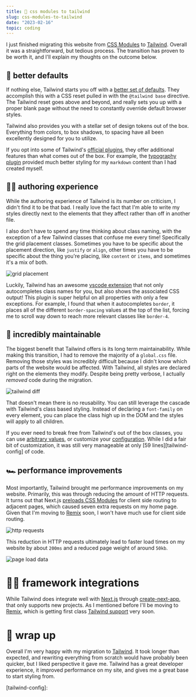 ```yaml
---
title: 💨 css modules to tailwind
slug: css-modules-to-tailwind
date: "2023-02-16"
topic: coding
---
```


I just finished migrating this website from [CSS Modules][css-modules] to [Tailwind][tailwind]. Overall it was a straightforward, but tedious process. The transition has proven to be worth it, and I'll explain my thoughts on the outcome below.

## 🧬 better defaults

If nothing else, Tailwind starts you off with a [better set of defaults][preflight]. They accomplish this with a CSS reset pulled in with the `@tailwind base` directive. The Tailwind reset goes above and beyond, and really sets you up with a proper blank page without the need to constantly override default browser styles.

Tailwind also provides you with a stellar set of design tokens out of the box. Everything from colors, to box shadows, to spacing have all been excellently designed for you to utilize.

If you opt into some of Tailwind's [official plugins][plugins], they offer additional features than what comes out of the box. For example, the [typography plugin][typography-plugin] provided much better styling for my `markdown` content than I had created myself.

## ✍🏼 authoring experience

While the authoring experience of Tailwind is its number on criticism, I didn't find it to be that bad. I really love the fact that I'm able to write my styles directly next to the elements that they affect rather than off in another file.

I also don't have to spend any time thinking about class naming, with the exception of a few Tailwind classes that confuse me every time! Specifically the grid placement classes. Sometimes you have to be specific about the placement direction, like `justify` or `align`, other times you have to be specific about the thing you're placing, like `content` or `items`, and sometimes it's a mix of both.

![grid placement][grid-placement]

Luckily, Tailwind has an awesome [vscode extension][vscode-extension] that not only autocompletes class names for you, but also shows the associated CSS output! This plugin is super helpful on all properties with only a few exceptions. For example, I found that when it autocompletes `border`, it places all of the different `border-spacing` values at the top of the list, forcing me to scroll way down to reach more relevant classes like `border-4`.

## 💯 incredibly maintainable

The biggest benefit that Tailwind offers is its long term maintainability. While making this transition, I had to remove the majority of a `global.css` file. Removing those styles was incredibly difficult because I didn't know which parts of the website would be affected. With Tailwind, all styles are declared right on the elements they modify. Despite being pretty verbose, I actually _removed_ code during the migration.

![tailwind diff][tailwind-diff]

That doesn't mean there is no reusability. You can still leverage the cascade with Tailwind's class based styling. Instead of declaring a `font-family` on every element, you can place the class high up in the DOM and the styles will apply to all children.

If you ever need to break free from Tailwind's out of the box classes, you can use [arbitrary values][arbitrary-values], or customize your [configuration][configuration]. While I did a fair bit of customization, it was still very manageable at only [59 lines][tailwind-config] of code.

## 🏎️ performance improvements

Most importantly, Tailwind brought me performance improvements on my website. Primarily, this was through reducing the amount of HTTP requests. It turns out that Next.js [preloads CSS Modules][github-issue] for client side routing to adjacent pages, which caused seven extra requests on my home page. Given that I'm moving to [Remix][remix] soon, I won't have much use for client side routing.

![http requests][http-requests]

This reduction in HTTP requests ultimately lead to faster load times on my website by about `200ms` and a reduced page weight of around `50kb`.

![page load data][page-load-data]

# 🙌🏼 framework integrations

While Tailwind does integrate well with [Next.js][next] through [create-next-app][with-tailwind], that only supports new projects. As I mentioned before I'll be moving to [Remix][remix], which is getting first class [Tailwind support][remix-tailwind] very soon.

# 🧶 wrap up

Overall I'm very happy with my migration to [Tailwind][tailwind]. It took longer than expected, and rewriting everything from scratch would have probably been quicker, but I liked perspective it gave me. Tailwind has a great developer experience, it improved performance on my site, and gives me a great base to start styling from.

[http-requests]: https://res.cloudinary.com/bradgarropy/image/upload/f_auto,q_auto/bradgarropy.com/posts/http-requests.png
[page-load-data]: https://res.cloudinary.com/bradgarropy/image/upload/f_auto,q_auto/bradgarropy.com/posts/page-load-data.png
[tailwind-diff]: https://res.cloudinary.com/bradgarropy/image/upload/f_auto,q_auto/bradgarropy.com/posts/tailwind-diff.png
[grid-placement]: https://res.cloudinary.com/bradgarropy/image/upload/f_auto,q_auto/bradgarropy.com/posts/grid-placement.png
[github-issue]: https://github.com/vercel/next.js/issues/19009
[prettier-plugin]: https://github.com/tailwindlabs/prettier-plugin-tailwindcss
[vscode-extension]: https://marketplace.visualstudio.com/items?itemName=bradlc.vscode-tailwindcss
[pull-request]: https://github.com/bradgarropy/bradgarropy.com/pull/343
[css-modules]: https://nextjs.org/docs/basic-features/built-in-css-support#adding-component-level-css
[tailwind]: https://tailwindcss.com
[preflight]: https://tailwindcss.com/docs/preflight
[plugins]: https://tailwindcss.com/docs/plugins#official-plugins
[typography-plugin]: https://tailwindcss.com/docs/typography-plugin
[create-next-app]: https://nextjs.org/docs/api-reference/create-next-app
[with-tailwind]: https://github.com/vercel/next.js/tree/canary/examples/with-tailwindcss
[remix-tailwind]: https://remix.run/docs/en/v1/guides/styling#tailwind-css
[arbitrary-values]: https://tailwindcss.com/docs/adding-custom-styles#using-arbitrary-values
[configuration]: https://tailwindcss.com/docs/configuration
[remix]: https://remix.run
[next]: https://nextjs.org

[tailwind-config]:
